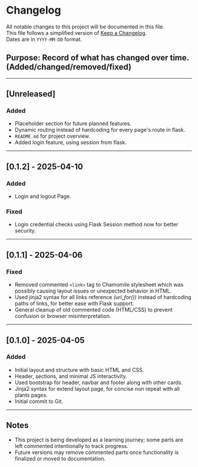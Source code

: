 # Changelog

All notable changes to this project will be documented in this file.  
This file follows a simplified version of [Keep a Changelog](https://keepachangelog.com/en/1.0.0/).  
Dates are in `YYYY-MM-DD` format.

## Purpose: Record of what has changed over time. (Added/changed/removed/fixed)
---


## [Unreleased]

### Added
- Placeholder section for future planned features.
- Dynamic routing instead of hardcoding for every page's route in flask.
- `README.md` for project overview.
- Added login feature, using session from flask.

---

## [0.1.2] - 2025-04-10

### Added
- Login and logout Page.

### Fixed
- Login credential checks using Flask Session method now for better security.

---

## [0.1.1] - 2025-04-06

### Fixed
- Removed commented `<link>` tag to Chamomile stylesheet which was possibly causing layout issues or unexpected behavior in HTML.
- Used jinja2 syntax for all links reference *(url_for())* instead of hardcoding paths of links, for better ease with Flask support.
- General cleanup of old commented code (HTML/CSS) to prevent confusion or browser misinterpretation.

---

## [0.1.0] - 2025-04-05

### Added
- Initial layout and structure with basic HTML and CSS.
- Header, sections, and minimal JS interactivity.
- Used bootstrap for header, navbar and footer along with other cards.
- Jinja2 syntax for extend layout page, for concise non repeat with all plants pages.
- Initial commit to Git.

---

## Notes

- This project is being developed as a learning journey; some parts are left commented intentionally to track progress.
- Future versions may remove commented parts once functionality is finalized or moved to documentation.
